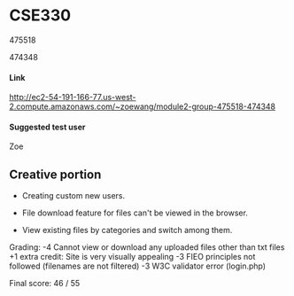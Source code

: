 # CSE330

475518

474348

#### Link

http://ec2-54-191-166-77.us-west-2.compute.amazonaws.com/~zoewang/module2-group-475518-474348

#### Suggested test user
Zoe

## Creative portion

- Creating custom new users.

- File download feature for files can't be viewed in the browser.

- View existing files by categories and switch among them.


Grading:
-4 Cannot view or download any uploaded files other than txt files
+1 extra credit: Site is very visually appealing
-3 FIEO principles not followed (filenames are not filtered)
-3 W3C validator error (login.php)

Final score: 46 / 55
